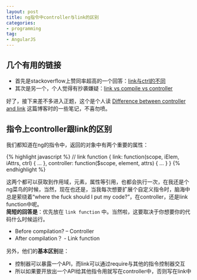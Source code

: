 ```yaml
---
layout: post
title: ng指令中controller与link的区别
categories:
- programming
tag:
- AngularJS
---
```


## 几个有用的链接

- 首先是stackoverflow上赞同率超高的一个回答：[link与ctrl的不同](http://stackoverflow.com/questions/12546945/difference-between-the-controller-and-link-functions-when-defining-an-angula)
- 其次是另一个，个人觉得有抄袭嫌疑：[link vs compile vs controller](http://stackoverflow.com/questions/15676614/directive-link-vs-compile-vs-controller)

好了，接下来差不多进入正题，这个是个人读 [Difference between controller and link](http://jasonmore.net/angular-js-directives-difference-controller-link/) 这篇博客时的一些笔记，不喜勿喷。

## 指令上controller跟link的区别
我们都知道在ng的指令中，返回的对象中有两个重要的属性：

{% highlight javascript %}
// link function
{
    link: function(scope, iElem, iAttrs, ctrl) { ... },
    controller: function($scope, element, attrs) { ... }
}
{% endhighlight %}

这两个都可以获取到作用域，元素，属性等引用，也都会执行一次，在我还是个ng菜鸟的时候，当然，现在也还是，当我每次想要扩展个自定义指令时，脑海中总是萦绕着“where the fuck should I put my code?”，在controller，还是link function中呢。  
**简短的回答是**：优先放在 `link function` 中。当然啦，这要取决于你想要你的代码什么时候运行。

- Before compilation? – Controller
- After compilation？ - Link function

另外，他们的**基本区别**是：

- 控制器可以暴露一个API，而link可以通过require与其他的指令控制器交互
- 所以如果要开放出一个API给其他指令用就写在controller中，否则写在link中
